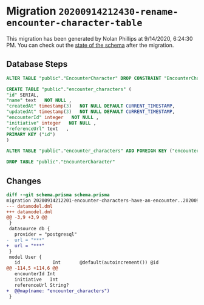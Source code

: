 # Migration `20200914212430-rename-encounter-character-table`

This migration has been generated by Nolan Phillips at 9/14/2020, 6:24:30 PM.
You can check out the [state of the schema](./schema.prisma) after the migration.

## Database Steps

```sql
ALTER TABLE "public"."EncounterCharacter" DROP CONSTRAINT "EncounterCharacter_encounterId_fkey"

CREATE TABLE "public"."encounter_characters" (
"id" SERIAL,
"name" text   NOT NULL ,
"createdAt" timestamp(3)   NOT NULL DEFAULT CURRENT_TIMESTAMP,
"updatedAt" timestamp(3)   NOT NULL DEFAULT CURRENT_TIMESTAMP,
"encounterId" integer   NOT NULL ,
"initiative" integer   NOT NULL ,
"referenceUrl" text   ,
PRIMARY KEY ("id")
)

ALTER TABLE "public"."encounter_characters" ADD FOREIGN KEY ("encounterId")REFERENCES "public"."encounters"("id") ON DELETE CASCADE ON UPDATE CASCADE

DROP TABLE "public"."EncounterCharacter"
```

## Changes

```diff
diff --git schema.prisma schema.prisma
migration 20200914212201-encounter-characters-have-an-encounter..20200914212430-rename-encounter-character-table
--- datamodel.dml
+++ datamodel.dml
@@ -3,9 +3,9 @@
 }
 datasource db {
   provider = "postgresql"
-  url = "***"
+  url = "***"
 }
 model User {
   id            Int       @default(autoincrement()) @id
@@ -114,5 +114,6 @@
   encounterId Int
   initiative   Int
   referenceUrl String?
+  @@map(name: "encounter_characters")
 }
```


